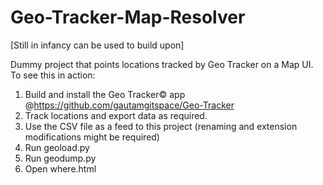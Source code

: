 # Geo-Tracker-Map-Resolver
[Still in infancy can be used to build upon]

Dummy project that points locations tracked by Geo Tracker on a Map UI. To see this in action:

1. Build and install the Geo Tracker© app
@https://github.com/gautamgitspace/Geo-Tracker
2. Track locations and export data as required.
3. Use the CSV file as a feed to this project (renaming and extension modifications might be required)
4. Run geoload.py
5. Run geodump.py
6. Open where.html
